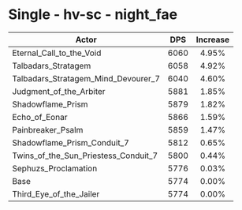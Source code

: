 # Single - hv-sc - night_fae
| Actor | DPS | Increase |
|---|:---:|:---:|
|Eternal_Call_to_the_Void|6060|4.95%|
|Talbadars_Stratagem|6058|4.92%|
|Talbadars_Stratagem_Mind_Devourer_7|6040|4.60%|
|Judgment_of_the_Arbiter|5881|1.85%|
|Shadowflame_Prism|5879|1.82%|
|Echo_of_Eonar|5866|1.59%|
|Painbreaker_Psalm|5859|1.47%|
|Shadowflame_Prism_Conduit_7|5812|0.65%|
|Twins_of_the_Sun_Priestess_Conduit_7|5800|0.44%|
|Sephuzs_Proclamation|5776|0.03%|
|Base|5774|0.00%|
|Third_Eye_of_the_Jailer|5774|0.00%|
